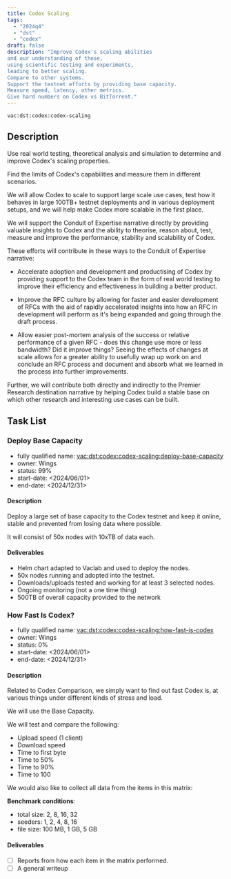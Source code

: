 ```yaml
---
title: Codex Scaling
tags:
  - "2024q4"
  - "dst"
  - "codex"
draft: false
description: "Improve Codex's scaling abilities
and our understanding of these,
using scientific testing and experiments,
leading to better scaling.
Compare to other systems.
Support the testnet efforts by providing base capacity.
Measure speed, latency, other metrics.
Give hard numbers on Codex vs BitTorrent."
---
```


`vac:dst:codex:codex-scaling`

## Description
Use real world testing, theoretical analysis and simulation
to determine and improve Codex's scaling properties.

Find the limits of Codex's capabilities and measure them in different scenarios.

We will allow Codex to scale to support large scale use cases,
test how it behaves in large 100TB+ testnet deployments
and in various deployment setups,
and we will help make Codex more scalable in the first place.

We will support the Conduit of Expertise narrative directly
by providing valuable insights to Codex
and the ability to theorise, reason about,
test, measure and improve
the performance, stability and scalability of Codex.

These efforts will contribute in these ways to the Conduit of Expertise narrative:

* Accelerate adoption and development and productising of Codex
  by providing support to the Codex team
  in the form of real world testing
  to improve their efficiency and effectiveness
  in building a better product.

* Improve the RFC culture
  by allowing for faster and easier development of RFCs
  with the aid of rapidly accelerated insights
  into how an RFC in development will perform
  as it's being expanded and going through the draft process.

* Allow easier post-mortem analysis
  of the success or relative performance of a given RFC -
  does this change use more or less bandwidth?
  Did it improve things?
  Seeing the effects of changes at scale
  allows for a greater ability to usefully wrap up work on
  and conclude an RFC process
  and document and absorb what we learned
  in the process into further improvements.

Further, we will contribute both directly and indirectly
to the Premier Research destination narrative
by helping Codex build a stable base
on which other research and interesting use cases can be built.


## Task List

### Deploy Base Capacity

* fully qualified name: <vac:dst:codex:codex-scaling:deploy-base-capacity>
* owner: Wings
* status: 99%
* start-date: <2024/06/01>
* end-date: <2024/12/31>

#### Description

Deploy a large set of base capacity to the Codex testnet and keep it online, stable and prevented from losing data where possible.

It will consist of 50x nodes with 10xTB of data each.

#### Deliverables

* Helm chart adapted to Vaclab and used to deploy the nodes.
* 50x nodes running and adopted into the testnet.
* Downloads/uploads tested and working for at least 3 selected nodes.
* Ongoing monitoring (not a one time thing)
* 500TB of overall capacity provided to the network

### How Fast Is Codex?

* fully qualified name: <vac:dst:codex:codex-scaling:how-fast-is-codex>
* owner: Wings
* status: 0%
* start-date: <2024/06/01>
* end-date: <2024/12/31>

#### Description

Related to Codex Comparison, 
we simply want to find out fast Codex is, at various things 
under different kinds of stress and load.

We will use the Base Capacity.

We will test and compare the following:

* Upload speed (1 client)
* Download speed
* Time to first byte
* Time to 50%
* Time to 90%
* Time to 100

We would also like to collect all data from the items in this matrix:

**Benchmark conditions**:
  * total size: 2, 8, 16, 32
  * seeders: 1, 2, 4, 8, 16
  * file size: 
      100
     MB, 
      1
     GB, 
      5
     GB

#### Deliverables

- [ ] Reports from how each item in the matrix performed.
- [ ] A general writeup